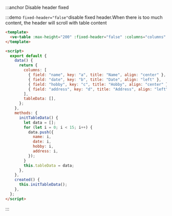 :::anchor Disable header fixed

:::demo `fixed-header="false"`disable fixed header.When there is too much content, the header will scroll with table content

```html
<template>
  <ve-table :max-height="200" :fixed-header="false" :columns="columns" :table-data="tableData" />
</template>

<script>
  export default {
    data() {
      return {
        columns: [
          { field: "name", key: "a", title: "Name", align: "center" },
          { field: "date", key: "b", title: "Date", align: "left" },
          { field: "hobby", key: "c", title: "Hobby", align: "center" },
          { field: "address", key: "d", title: "Address", align: "left" },
        ],
        tableData: [],
      };
    },
    methods: {
      initTableData() {
        let data = [];
        for (let i = 0; i < 15; i++) {
          data.push({
            name: i,
            date: i,
            hobby: i,
            address: i,
          });
        }
        this.tableData = data;
      },
    },
    created() {
      this.initTableData();
    },
  };
</script>
```

:::

